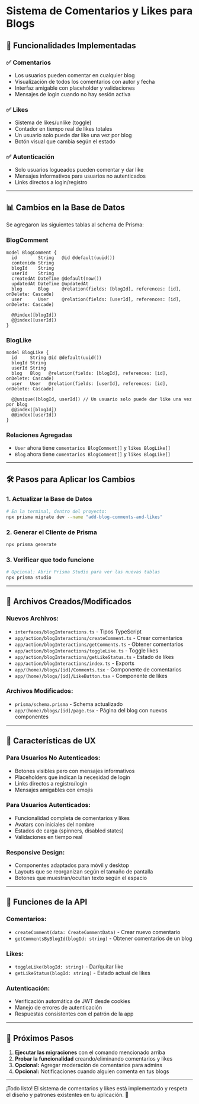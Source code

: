 # Sistema de Comentarios y Likes para Blogs

## 🚀 **Funcionalidades Implementadas**

### ✅ **Comentarios**
- Los usuarios pueden comentar en cualquier blog
- Visualización de todos los comentarios con autor y fecha
- Interfaz amigable con placeholder y validaciones
- Mensajes de login cuando no hay sesión activa

### ✅ **Likes**
- Sistema de likes/unlike (toggle)
- Contador en tiempo real de likes totales
- Un usuario solo puede dar like una vez por blog
- Botón visual que cambia según el estado

### ✅ **Autenticación**
- Solo usuarios logueados pueden comentar y dar like
- Mensajes informativos para usuarios no autenticados
- Links directos a login/registro

---

## 📊 **Cambios en la Base de Datos**

Se agregaron las siguientes tablas al schema de Prisma:

### **BlogComment**
```prisma
model BlogComment {
  id        String   @id @default(uuid())
  contenido String
  blogId    String
  userId    String
  createdAt DateTime @default(now())
  updatedAt DateTime @updatedAt
  blog      Blog     @relation(fields: [blogId], references: [id], onDelete: Cascade)
  user      User     @relation(fields: [userId], references: [id], onDelete: Cascade)
  
  @@index([blogId])
  @@index([userId])
}
```

### **BlogLike**
```prisma
model BlogLike {
  id     String @id @default(uuid())
  blogId String
  userId String
  blog   Blog   @relation(fields: [blogId], references: [id], onDelete: Cascade)
  user   User   @relation(fields: [userId], references: [id], onDelete: Cascade)
  
  @@unique([blogId, userId]) // Un usuario solo puede dar like una vez por blog
  @@index([blogId])
  @@index([userId])
}
```

### **Relaciones Agregadas**
- `User` ahora tiene `comentarios BlogComment[]` y `likes BlogLike[]`
- `Blog` ahora tiene `comentarios BlogComment[]` y `likes BlogLike[]`

---

## 🛠️ **Pasos para Aplicar los Cambios**

### 1. **Actualizar la Base de Datos**
```bash
# En la terminal, dentro del proyecto:
npx prisma migrate dev --name "add-blog-comments-and-likes"
```

### 2. **Generar el Cliente de Prisma**
```bash
npx prisma generate
```

### 3. **Verificar que todo funcione**
```bash
# Opcional: Abrir Prisma Studio para ver las nuevas tablas
npx prisma studio
```

---

## 📁 **Archivos Creados/Modificados**

### **Nuevos Archivos:**
- `interfaces/blogInteractions.ts` - Tipos TypeScript
- `app/action/blogInteractions/createComment.ts` - Crear comentarios
- `app/action/blogInteractions/getComments.ts` - Obtener comentarios
- `app/action/blogInteractions/toggleLike.ts` - Toggle likes
- `app/action/blogInteractions/getLikeStatus.ts` - Estado de likes
- `app/action/blogInteractions/index.ts` - Exports
- `app/(home)/blogs/[id]/Comments.tsx` - Componente de comentarios
- `app/(home)/blogs/[id]/LikeButton.tsx` - Componente de likes

### **Archivos Modificados:**
- `prisma/schema.prisma` - Schema actualizado
- `app/(home)/blogs/[id]/page.tsx` - Página del blog con nuevos componentes

---

## 🎨 **Características de UX**

### **Para Usuarios No Autenticados:**
- Botones visibles pero con mensajes informativos
- Placeholders que indican la necesidad de login
- Links directos a registro/login
- Mensajes amigables con emojis

### **Para Usuarios Autenticados:**
- Funcionalidad completa de comentarios y likes
- Avatars con iniciales del nombre
- Estados de carga (spinners, disabled states)
- Validaciones en tiempo real

### **Responsive Design:**
- Componentes adaptados para móvil y desktop
- Layouts que se reorganizan según el tamaño de pantalla
- Botones que muestran/ocultan texto según el espacio

---

## 🔧 **Funciones de la API**

### **Comentarios:**
- `createComment(data: CreateCommentData)` - Crear nuevo comentario
- `getCommentsByBlogId(blogId: string)` - Obtener comentarios de un blog

### **Likes:**
- `toggleLike(blogId: string)` - Dar/quitar like
- `getLikeStatus(blogId: string)` - Estado actual de likes

### **Autenticación:**
- Verificación automática de JWT desde cookies
- Manejo de errores de autenticación
- Respuestas consistentes con el patrón de la app

---

## 🚨 **Próximos Pasos**

1. **Ejecutar las migraciones** con el comando mencionado arriba
2. **Probar la funcionalidad** creando/eliminando comentarios y likes
3. **Opcional:** Agregar moderación de comentarios para admins
4. **Opcional:** Notificaciones cuando alguien comenta en tus blogs

---

¡Todo listo! El sistema de comentarios y likes está implementado y respeta el diseño y patrones existentes en tu aplicación. 🎉
